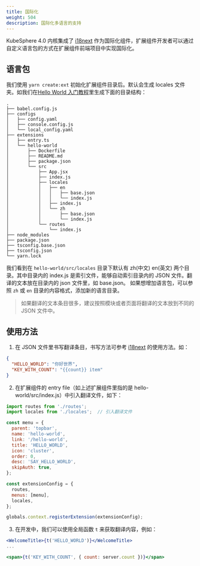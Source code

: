 ```yaml
---
title: 国际化
weight: 504
description: 国际化多语言的支持
---
```


KubeSphere 4.0 内核集成了 [i18next](https://www.i18next.com/) 作为国际化组件，扩展组件开发者可以通过自定义语言包的方式在扩展组件前端项目中实现国际化。

## 语言包

我们使用 `yarn create:ext` 初始化扩展组件目录后。默认会生成 locales 文件夹。如我们在[Hello World 入门教程](zh/get-started/hello-world-extension/)里生成下面的目录结构：

```shell
.
├── babel.config.js
├── configs
│   ├── config.yaml
│   ├── console.config.js
│   └── local_config.yaml
├── extensions
│   ├── entry.ts
│   └── hello-world
│       ├── Dockerfile
│       ├── README.md
│       ├── package.json
│       └── src
│           ├── App.jsx
│           ├── index.js
│           ├── locales
│           │   ├── en
│           │   │   ├── base.json
│           │   │   └── index.js
│           │   ├── index.js
│           │   └── zh
│           │       ├── base.json
│           │       └── index.js
│           └── routes
│               └── index.js
├── node_modules
├── package.json
├── tsconfig.base.json
├── tsconfig.json
└── yarn.lock
```

我们看到在 `hello-world/src/locales` 目录下默认有 zh(中文) en(英文) 两个目录。其中目录内的 index.js 是索引文件，能够自动索引目录内的 JSON 文件。翻译的文本放在目录内的 json 文件里，如 base.json。
如果想增加语言包，可以参照 `zh` 或 `en` 目录的内容格式，添加新的语言目录。

> 如果翻译的文本条目很多，建议按照模块或者页面将翻译的文本放到不同的 JSON 文件中。


## 使用方法

1. 在 JSON 文件里书写翻译条目，书写方法可参考 [i18next](https://www.i18next.com/) 的使用方法。如：

```json
{
  "HELLO_WORLD": "你好世界",
  "KEY_WITH_COUNT": "{{count}} item"
}
```    
   

2. 在扩展组件的 entry file（如上述扩展组件里指的是 hello-world/src/index.js）中引入翻译文件，如下：

```js
import routes from './routes';
import locales from './locales';  // 引入翻译文件

const menu = {
  parent: 'topbar',
  name: 'hello-world',
  link: '/hello-world',
  title: 'HELLO_WORLD',
  icon: 'cluster',
  order: 0,
  desc: 'SAY_HELLO_WORLD',
  skipAuth: true,
};

const extensionConfig = {
  routes,
  menus: [menu],
  locales,
};

globals.context.registerExtension(extensionConfig);
```

3. 在开发中，我们可以使用全局函数 `t` 来获取翻译内容，例如：

```jsx
<WelcomeTitle>{t('HELLO_WORLD')}</WelcomeTitle>
...

<span>{t('KEY_WITH_COUNT', { count: server.count })}</span>
```
